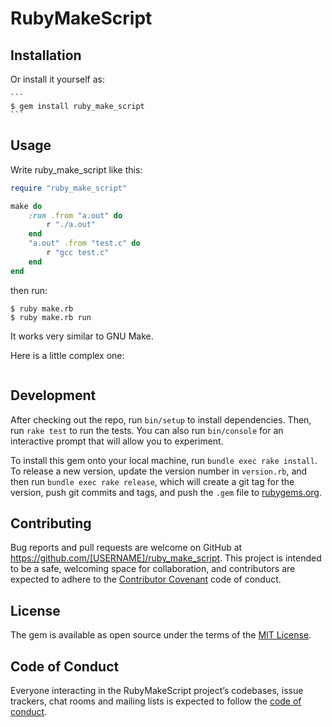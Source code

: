 # RubyMakeScript


## Installation


Or install it yourself as:

    ```
    $ gem install ruby_make_script
    ```

## Usage

Write ruby_make_script like this:

```ruby
require "ruby_make_script"

make do
    :run .from "a.out" do
        r "./a.out"
    end
    "a.out" .from "test.c" do
        r "gcc test.c"
    end
end
```

then run:

```
$ ruby make.rb
$ ruby make.rb run
```

It works very similar to GNU Make.

Here is a little complex one:

```

```

## Development

After checking out the repo, run `bin/setup` to install dependencies. Then, run `rake test` to run the tests. You can also run `bin/console` for an interactive prompt that will allow you to experiment.

To install this gem onto your local machine, run `bundle exec rake install`. To release a new version, update the version number in `version.rb`, and then run `bundle exec rake release`, which will create a git tag for the version, push git commits and tags, and push the `.gem` file to [rubygems.org](https://rubygems.org).

## Contributing

Bug reports and pull requests are welcome on GitHub at https://github.com/[USERNAME]/ruby_make_script. This project is intended to be a safe, welcoming space for collaboration, and contributors are expected to adhere to the [Contributor Covenant](http://contributor-covenant.org) code of conduct.

## License

The gem is available as open source under the terms of the [MIT License](https://opensource.org/licenses/MIT).

## Code of Conduct

Everyone interacting in the RubyMakeScript project’s codebases, issue trackers, chat rooms and mailing lists is expected to follow the [code of conduct](https://github.com/[USERNAME]/ruby_make_script/blob/master/CODE_OF_CONDUCT.md).

